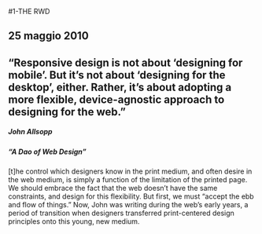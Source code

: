 #1-THE RWD

## 25 maggio 2010

## “Responsive design is not about ‘designing for mobile’. But it’s not about ‘designing for the desktop’, either. Rather, it’s about adopting a more flexible, device-agnostic approach to designing for the web.” 

##### John Allsopp 
##### “A Dao of Web Design”


[t]he control which designers know in the print medium, and often desire in the web medium, is simply a function of the limitation of the printed page. We should embrace the fact that the web doesn’t have the same constraints, and design for this flexibility. But first, we must “accept the ebb and flow of things.” Now, John was writing during the web’s early years, a period of transition when designers transferred print-centered design principles onto this young, new medium.